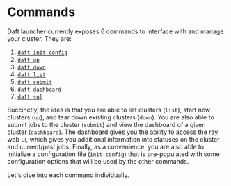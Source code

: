 # Commands

Daft launcher currently exposes 6 commands to interface with and manage your cluster.
They are:

1. [`daft init-config`](./init-config.md)
2. [`daft up`](./up.md)
3. [`daft down`](./down.md)
4. [`daft list`](./list.md)
5. [`daft submit`](./submit.md)
6. [`daft dashboard`](./dashboard.md)
7. [`daft sql`](./sql.md)

Succinctly, the idea is that you are able to list clusters (`list`), start new clusters (`up`), and tear down existing clusters (`down`).
You are also able to submit jobs to the cluster (`submit`) and view the dashboard of a given cluster (`dashboard`).
The dashboard gives you the ability to access the ray web ui, which gives you additional information into statuses on the cluster and current/past jobs.
Finally, as a convenience, you are also able to initialize a configuration file (`init-config`) that is pre-populated with some configuration options that will be used by the other commands.

Let's dive into each command individually.
